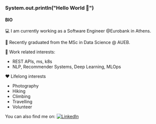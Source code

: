 ### System.out.println("Hello World 👋")

<!--
**sndoja/sndoja** is a ✨ _special_ ✨ repository because its `README.md` (this file) appears on your GitHub profile.

Here are some ideas to get you started:

- 🔭 I’m currently working on ...
- 🌱 I’m currently learning ...
- 👯 I’m looking to collaborate on ...
- 🤔 I’m looking for help with ...
- 💬 Ask me about ...
- 📫 How to reach me: ...
- 😄 Pronouns: ...
- ⚡ Fun fact: ...
-->


#### BIO

💻 I am currently working as a Software Engineer @Eurobank in Athens.

🌱 Recently graduated from the MSc in Data Science @ AUEB.

🧐 Work related interests:
- REST APIs, ms, k8s
- NLP, Recommender Systems, Deep Learning, MLOps

❤️ Lifelong interests
- Photography
- Hiking
- Climbing
- Travelling
- Volunteer

You can also find me on: [![LinkedIn][1.1]][1]

<!-- Icons -->
[1.1]: https://raw.githubusercontent.com/MartinHeinz/MartinHeinz/master/linkedin-3-16.png (LinkedIn icon without padding)

<!-- Links to your social media accounts -->
[1]: https://www.linkedin.com/in/silva-ndoja-a90364174






